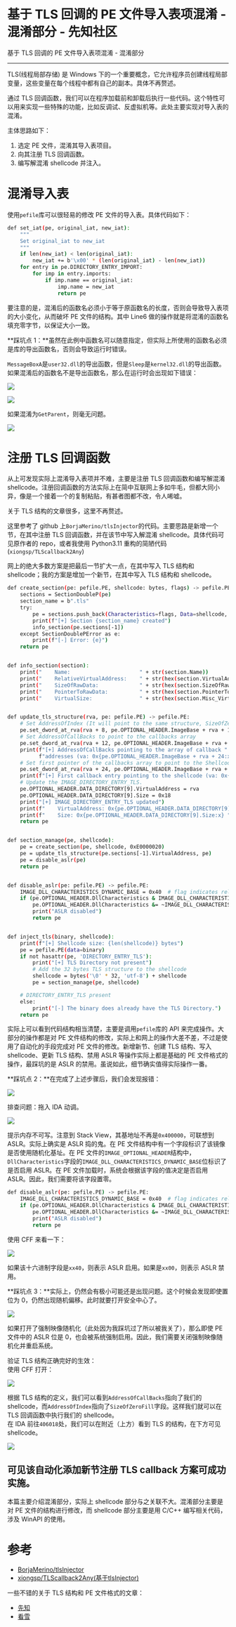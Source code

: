 

# 基于 TLS 回调的 PE 文件导入表项混淆 - 混淆部分 - 先知社区

基于 TLS 回调的 PE 文件导入表项混淆 - 混淆部分

- - -

TLS(线程局部存储) 是 Windows 下的一个重要概念，它允许程序员创建线程局部变量，这些变量在每个线程中都有自己的副本。具体不再赘述。

通过 TLS 回调函数，我们可以在程序加载前和卸载后执行一些代码。这个特性可以用来实现一些特殊的功能，比如反调试、反虚拟机等。此处主要实现对导入表的混淆。

主体思路如下：

1.  选定 PE 文件，混淆其导入表项目。
2.  向其注册 TLS 回调函数。
3.  编写解混淆 shellcode 并注入。

# 混淆导入表

使用`pefile`库可以很轻易的修改 PE 文件的导入表。具体代码如下：

```bash
def set_iat(pe, original_iat, new_iat):
    """
    Set original_iat to new_iat
    """
    if len(new_iat) < len(original_iat):
        new_iat += b'\x00' * (len(original_iat) - len(new_iat))
    for entry in pe.DIRECTORY_ENTRY_IMPORT:
        for imp in entry.imports:
            if imp.name == original_iat:
                imp.name = new_iat
                return pe
```

要注意的是，混淆后的函数名必须小于等于原函数名的长度，否则会导致导入表项的大小变化，从而破坏 PE 文件的结构。其中 Line6 做的操作就是将混淆的函数名填充零字节，以保证大小一致。

**踩坑点 1：**虽然在此例中函数名可以随意指定，但实际上所使用的函数名必须是库的导出函数名，否则会导致运行时错误。

`MessageBoxA`是`user32.dll`的导出函数，但是`Sleep`是`kernel32.dll`的导出函数。如果混淆后的函数名不是导出函数名，那么在运行时会出现如下错误：

[![](assets/1709531247-9e80ebd64f0e0e70d1f01d6f39f8e541.png)](https://xzfile.aliyuncs.com/media/upload/picture/20240301165237-0dd7c0ca-d7a9-1.png)

[![](assets/1709531247-b186a2fe8728aa1e68330e74b5f089cb.png)](https://xzfile.aliyuncs.com/media/upload/picture/20240301165241-0fe8d5b6-d7a9-1.png)

如果混淆为`GetParent`，则毫无问题。

[![](assets/1709531247-4a5a4bee055efcd30aab45ab4643db23.png)](https://xzfile.aliyuncs.com/media/upload/picture/20240301165247-136a5912-d7a9-1.png)

# 注册 TLS 回调函数

从上可发现实际上混淆导入表项并不难，主要是注册 TLS 回调函数和编写解混淆 shellcode。注册回调函数的方法实际上在简中互联网上多如牛毛，但都大同小异，像是一个接着一个的复制粘贴，有甚者图都不改，令人唏嘘。

关于 TLS 结构的文章很多，这里不再赘述。

这里参考了 github 上`BorjaMerino/tlsInjector`的代码。主要思路是新增一个节，在其中注册 TLS 回调函数，并在该节中写入解混淆 shellcode。具体代码可见原作者的 repo，或者我使用 Python3.11 重构的简陋代码 (`xiongsp/TLScallback2Any`)

网上的绝大多数方案是把最后一节扩大一点，在其中写入 TLS 结构和 shellcode；我的方案是增加一个新节，在其中写入 TLS 结构和 shellcode。

```bash
def create_section(pe: pefile.PE, shellcode: bytes, flags) -> pefile.PE:
    sections = SectionDoubleP(pe)
    section_name = b".tls"
    try:
        pe = sections.push_back(Characteristics=flags, Data=shellcode, Name=section_name)
        print(f"[+] Section {section_name} created")
        info_section(pe.sections[-1])
    except SectionDoublePError as e:
        print(f"[-] Error: {e}")
    return pe


def info_section(section):
    print("    Name:                      " + str(section.Name))
    print("    RelativeVirtualAddress:    " + str(hex(section.VirtualAddress)))
    print("    SizeOfRawData:             " + str(hex(section.SizeOfRawData)))
    print("    PointerToRawData:          " + str(hex(section.PointerToRawData)))
    print("    VirtualSize:               " + str(hex(section.Misc_VirtualSize)))


def update_tls_structure(rva, pe: pefile.PE) -> pefile.PE:
    # Set AddressOfIndex (It will point to the same structure, SizeOfZeroFill field)
    pe.set_dword_at_rva(rva + 8, pe.OPTIONAL_HEADER.ImageBase + rva + 16)
    # Set AddressOfCallBacks to point to the callbacks array
    pe.set_dword_at_rva(rva + 12, pe.OPTIONAL_HEADER.ImageBase + rva + 24)
    print(f"[+] AddressOfCallBacks pointing to the array of callback "
          f"addresses (va: 0x{pe.OPTIONAL_HEADER.ImageBase + rva + 24:x})")
    # Set first pointer of the callbacks array to point to the Shellcode
    pe.set_dword_at_rva(rva + 24, pe.OPTIONAL_HEADER.ImageBase + rva + 32)
    print(f"[+] First callback entry pointing to the shellcode (va: 0x{pe.OPTIONAL_HEADER.ImageBase + rva + 32:x})")
    # Update the IMAGE_DIRECTORY_ENTRY_TLS.
    pe.OPTIONAL_HEADER.DATA_DIRECTORY[9].VirtualAddress = rva
    pe.OPTIONAL_HEADER.DATA_DIRECTORY[9].Size = 0x18
    print("[+] IMAGE_DIRECTORY_ENTRY_TLS updated")
    print(f"    VirtualAddress: 0x{pe.OPTIONAL_HEADER.DATA_DIRECTORY[9].VirtualAddress:x} ")
    print(f"    Size: 0x{pe.OPTIONAL_HEADER.DATA_DIRECTORY[9].Size:x} ")
    return pe


def section_manage(pe, shellcode):
    pe = create_section(pe, shellcode, 0xE0000020)
    pe = update_tls_structure(pe.sections[-1].VirtualAddress, pe)
    pe = disable_aslr(pe)
    return pe


def disable_aslr(pe: pefile.PE) -> pefile.PE:
    IMAGE_DLL_CHARACTERISTICS_DYNAMIC_BASE = 0x40  # flag indicates relocation at
    if (pe.OPTIONAL_HEADER.DllCharacteristics & IMAGE_DLL_CHARACTERISTICS_DYNAMIC_BASE):  # check if ASLR is enabled
        pe.OPTIONAL_HEADER.DllCharacteristics &= ~IMAGE_DLL_CHARACTERISTICS_DYNAMIC_BASE
        print("ASLR disabled")
        return pe


def inject_tls(binary, shellcode):
    print(f"[+] Shellcode size: {len(shellcode)} bytes")
    pe = pefile.PE(data=binary)
    if not hasattr(pe, 'DIRECTORY_ENTRY_TLS'):
        print("[+] TLS Directory not present")
        # Add the 32 bytes TLS structure to the shellcode
        shellcode = bytes('\0' * 32, 'utf-8') + shellcode
        pe = section_manage(pe, shellcode)

    # DIRECTORY_ENTRY_TLS present
    else:
        print("[-] The binary does already have the TLS Directory.")
    return pe
```

实际上可以看到代码结构相当清楚，主要是调用`pefile`库的 API 来完成操作。大部分的操作都是对 PE 文件结构的修改，实际上和网上的操作大差不差，不过是使用了自动化的手段完成对 PE 文件的修改。新增新节、创建 TLS 结构、写入 shellcode、更新 TLS 结构、禁用 ASLR 等操作实际上都是基础的 PE 文件格式的操作，最踩坑的是 ASLR 的禁用。虽说如此，细节确实值得实际操作一番。

**踩坑点 2：**在完成了上述步骤后，我们会发现报错：

[![](assets/1709531247-b468df93c6932ea1f7e8d8c8c1bec769.png)](https://xzfile.aliyuncs.com/media/upload/picture/20240301165253-1751bad4-d7a9-1.png)

排查问题：拖入 IDA 动调。

[![](assets/1709531247-de052f39b1840c6563f0ba28d5f3bfc8.png)](https://xzfile.aliyuncs.com/media/upload/picture/20240301165257-19a34e7e-d7a9-1.png)

提示内存不可写。注意到 Stack View，其基地址不再是`0x400000`，可联想到 ASLR。实际上确实是 ASLR 捣的鬼。在 PE 文件结构中有一个字段标识了该镜像是否使用随机化基址。在 PE 文件的`IMAGE_OPTIONAL_HEADER`结构中，`DllCharacteristics`字段的`IMAGE_DLL_CHARACTERISTICS_DYNAMIC_BASE`位标识了是否启用 ASLR。在 PE 文件加载时，系统会根据该字段的值决定是否启用 ASLR。因此，我们需要将该字段置零。

```bash
def disable_aslr(pe: pefile.PE) -> pefile.PE:
    IMAGE_DLL_CHARACTERISTICS_DYNAMIC_BASE = 0x40  # flag indicates relocation at
    if (pe.OPTIONAL_HEADER.DllCharacteristics & IMAGE_DLL_CHARACTERISTICS_DYNAMIC_BASE):  # check if ASLR is enabled
        pe.OPTIONAL_HEADER.DllCharacteristics &= ~IMAGE_DLL_CHARACTERISTICS_DYNAMIC_BASE
        print("ASLR disabled")
        return pe
```

使用 CFF 来看一下：

[![](assets/1709531247-d23a18e6c7ad8f76ba16df184bc5be35.png)](https://xzfile.aliyuncs.com/media/upload/picture/20240301165304-1dbc6504-d7a9-1.png)

如果该十六进制字段是`xx40`，则表示 ASLR 启用。如果是`xx00`，则表示 ASLR 禁用。

**踩坑点 3：**实际上，仍然会有极小可能还是出现问题。这个时候会发现即使置位为 0，仍然出现随机偏移。此时就要打开安全中心了。

[![](assets/1709531247-550b81a748bc37674e3afb1f2699eb59.png)](https://xzfile.aliyuncs.com/media/upload/picture/20240301165309-20b4d3fe-d7a9-1.png)

如果打开了强制映像随机化（此处因为我踩坑过了所以被我关了），那么即使 PE 文件中的 ASLR 位是 0，也会被系统强制启用。因此，我们需要关闭强制映像随机化并重启系统。

验证 TLS 结构正确完好的生效：  
使用 CFF 打开：

[![](assets/1709531247-959063413585d598c9a16177ab2f286b.png)](https://xzfile.aliyuncs.com/media/upload/picture/20240301165315-245242e4-d7a9-1.png)

根据 TLS 结构的定义，我们可以看到`AddressOfCallBacks`指向了我们的 shellcode，而`AddressOfIndex`指向了`SizeOfZeroFill`字段。这样我们就可以在 TLS 回调函数中执行我们的 shellcode。  
在 IDA 前往`406018`处，我们可以在附近（上方）看到 TLS 的结构，在下方可见 shellcode。

[![](assets/1709531247-79eaa47ca870e65210f22525f9484d64.png)](https://xzfile.aliyuncs.com/media/upload/picture/20240301165321-280f1632-d7a9-1.png)

## 可见该自动化添加新节注册 TLS callback 方案可成功实施。

本篇主要介绍混淆部分，实际上 shellcode 部分与之关联不大。混淆部分主要是对 PE 文件的结构进行修改，而 shellcode 部分主要是用 C/C++ 编写相关代码，涉及 WinAPI 的使用。

# 参考

-   [BorjaMerino/tlsInjector](https://github.com/BorjaMerino/tlsInjector)
-   [xiongsp/TLScallback2Any(基于tlsInjector)](https://github.com/xiongsp/TLScallback2Any)

一些不错的关于 TLS 结构和 PE 文件格式的文章：

-   [先知](https://xz.aliyun.com/t/12057)
-   [看雪](https://bbs.kanxue.com/thread-267175.htm)
